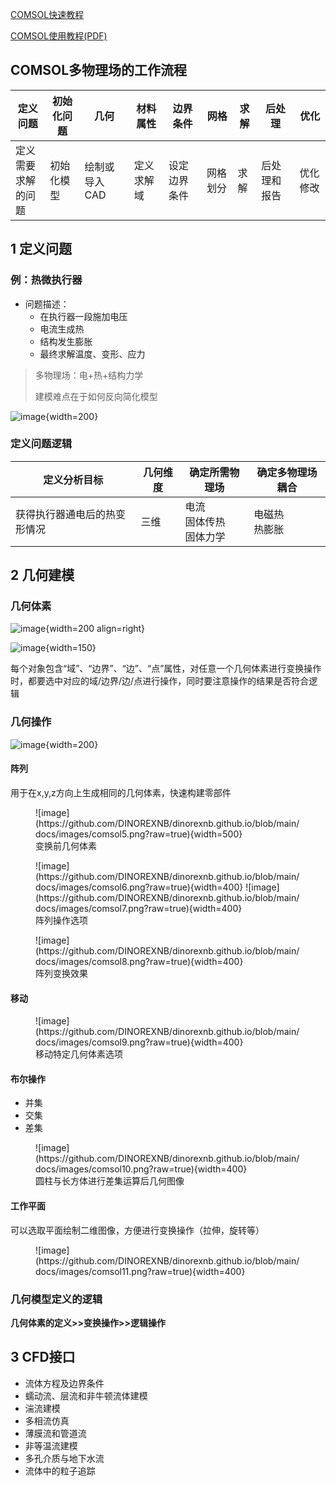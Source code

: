 [COMSOL快速教程](https://cn.comsol.com/video/basics-comsol-multiphysics-18-minutes)

[COMSOL使用教程(PDF)](https://cdn.comsol.com/translated-documentation/cn/5.3/COMSOLMultiphysics%E7%AE%80%E4%BB%8B.pdf)

## COMSOL多物理场的工作流程

|定义问题|初始化问题|几何|材料属性|边界条件|网格|求解|后处理|优化|
|-|-|-|-|-|-|-|-|-|
|定义需要<br>求解的问题|初始化模型|绘制或导入CAD|定义求解域|设定边界条件|网格划分|求解|后处理和报告|优化修改|

## 1 定义问题

### 例：热微执行器

- 问题描述：
    - 在执行器一段施加电压
    - 电流生成热
    - 结构发生膨胀
    - 最终求解温度、变形、应力

> 多物理场：电+热+结构力学
>
> 建模难点在于如何反向简化模型

![image](https://github.com/DINOREXNB/dinorexnb.github.io/blob/main/docs/images/comsol1.png?raw=true){width=200}

### 定义问题逻辑

|定义分析目标|几何维度|确定所需物理场|确定多物理场耦合|
|-|-|-|-|
|获得执行器通电后的热变形情况|三维|电流<br>固体传热<br>固体力学|电磁热<br>热膨胀|

## 2 几何建模

### 几何体素

![image](https://github.com/DINOREXNB/dinorexnb.github.io/blob/main/docs/images/comsol2.png?raw=true){width=200 align=right}

![image](https://github.com/DINOREXNB/dinorexnb.github.io/blob/main/docs/images/comsol3.png?raw=true){width=150}

每个对象包含“域”、“边界”、“边”、“点”属性，对任意一个几何体素进行变换操作时，都要选中对应的域/边界/边/点进行操作，同时要注意操作的结果是否符合逻辑

### 几何操作

![image](https://github.com/DINOREXNB/dinorexnb.github.io/blob/main/docs/images/comsol4.png?raw=true){width=200}

#### 阵列

用于在x,y,z方向上生成相同的几何体素，快速构建零部件

<figure markdown>
![image](https://github.com/DINOREXNB/dinorexnb.github.io/blob/main/docs/images/comsol5.png?raw=true){width=500}
<figcaption>变换前几何体素</figcaption>
</figure>

<figure markdown>
![image](https://github.com/DINOREXNB/dinorexnb.github.io/blob/main/docs/images/comsol6.png?raw=true){width=400}
![image](https://github.com/DINOREXNB/dinorexnb.github.io/blob/main/docs/images/comsol7.png?raw=true){width=400}
<figcaption>阵列操作选项</figcaption>
</figure>

<figure markdown>
![image](https://github.com/DINOREXNB/dinorexnb.github.io/blob/main/docs/images/comsol8.png?raw=true){width=400}
<figcaption>阵列变换效果</figcaption>
</figure>

#### 移动

<figure markdown>
![image](https://github.com/DINOREXNB/dinorexnb.github.io/blob/main/docs/images/comsol9.png?raw=true){width=400}
<figcaption>移动特定几何体素选项</figcaption>
</figure>

#### 布尔操作

- 并集
- 交集
- 差集

<figure markdown>
![image](https://github.com/DINOREXNB/dinorexnb.github.io/blob/main/docs/images/comsol10.png?raw=true){width=400}
<figcaption>圆柱与长方体进行差集运算后几何图像</figcaption>
</figure>

#### 工作平面

可以选取平面绘制二维图像，方便进行变换操作（拉伸，旋转等）

<figure markdown>
![image](https://github.com/DINOREXNB/dinorexnb.github.io/blob/main/docs/images/comsol11.png?raw=true){width=400}
</figure>

### 几何模型定义的逻辑

**几何体素的定义>>变换操作>>逻辑操作**

## 3 CFD接口

- 流体方程及边界条件
- 蠕动流、层流和非牛顿流体建模
- 湍流建模
- 多相流仿真
- 薄膜流和管道流
- 非等温流建模
- 多孔介质与地下水流
- 流体中的粒子追踪


